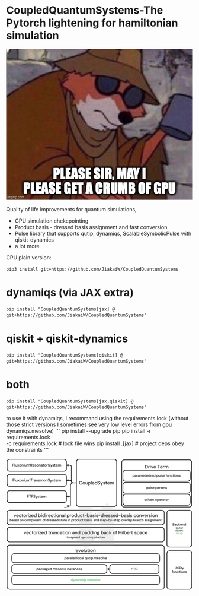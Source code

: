 # CoupledQuantumSystems-The Pytorch lightening for hamiltonian simulation

![gpu_meme](assets/gpu_meme.jpg)

Quality of life improvements for quantum simulations,
- GPU simulation chekcpointing
- Product basis - dressed basis assignment and fast conversion
- Pulse library that supports qutip, dynamiqs, ScalableSymbolicPulse with qiskit-dynamics
- a lot more

CPU plain version:
```
pip3 install git+https://github.com/JiakaiW/CoupledQuantumSystems
```
# dynamiqs (via JAX extra)
```
pip install "CoupledQuantumSystems[jax] @ git+https://github.com/JiakaiW/CoupledQuantumSystems"
```
# qiskit + qiskit-dynamics
```
pip install "CoupledQuantumSystems[qiskit] @ git+https://github.com/JiakaiW/CoupledQuantumSystems"
```
# both
```
pip install "CoupledQuantumSystems[jax,qiskit] @ git+https://github.com/JiakaiW/CoupledQuantumSystems"
```

to use it with dynamiqs, I recommand using the requirements.lock (without those strict versions I sometimes see very low level errors from gpu dynamiqs.mesolve)
'''
pip install --upgrade pip
pip install -r requirements.lock \
            -c requirements.lock      # lock file wins
pip install .[jax]                    # project deps obey the constraints
'''


![workflow of quantum simulation using this package](assets/CoupledQuantumSystems.png)
